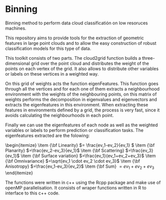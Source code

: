 # Binning
Binning method to perform data cloud classificatión on low resoruces machines.

This repository aims to provide tools for the extraction of geometric features in large point clouds and to allow the easy construction of robust classification models for this type of data.

This toolkit consists of two parts. The cloud2grid function builds a three-dimensional grid over the point cloud and distributes the weight of the points on each vertex of the grid. It also allows to distribute other variables or labels on these vertices in a weighted way.

On this grid of weights acts the function eigenFeatures. This function goes through all the vertices and for each one of them extracts a neighbourhood environment with the weights of the neighbouring points, on this matrix of weights performs the decomposition in eigenvalues and eigenvectors and extracts the eigenfeatures in this environment. When extracting these features in environments defined by a grid, the process is very fast, since it avoids calculating the neighbourhoods in each point.

Finally we can use the eigenfeatures of each node as well as the weighted variables or labels to perform prediction or classification tasks. The eigenfeatures extracted are the folowing:

\begin{itemize}
  \item {\bf Linearity} $= \frac{ev_1-ev_2}{ev_1} $
  \item {\bf Planarity} $=\frac{ev_2-ev_3}{ev_1}$
  \item {\bf Scattering} $=\frac{ev_3}{ev_1}$
  \item {\bf Surface variation} $=\frac{ev_1}{ev_1+ev_2+ev_3}$
  \item {\bf Omnivariance} $=\sqrt{ev_1 \cdot ev_2 \cdot ev_3}$
  \item {\bf Anisotropy} $=\frac{ev_1-ev_3}{ev_2}$
  \item {\bf Sum} $=ev_1+ev_2+ev_3$
\end{itemize}

The functions were written in c++ using the Rcpp package and make use of openMP parallelisation. It consists of wraper functions written in R to interface to this c++ code.
